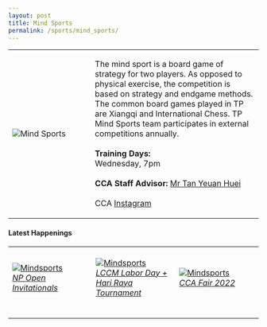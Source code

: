 ```yaml
---
layout: post
title: Mind Sports
permalink: /sports/mind_sports/
---
```

<table>
    <tr>
        <td style="width:33%"><image src="/images/CCA_mind_sports.jpg" style="display:block;margin-left:auto;margin-right:auto;" alt="Mind Sports"></image></td>
        <td>
            <p>
                The mind sport is a board game of strategy for two players. As opposed to physical exercise, the competition is based on strategy and endgame methods. The common board games played in TP are Xiangqi and International Chess. TP Mind Sports team participates in external competitions annually.<br>
                <br>
                <b>Training Days:</b><br>
                Wednesday, 7pm<br>
                <br>
                <b>CCA Staff Advisor:</b> <a href="mailto:tanyh@tp.edu.sg">Mr Tan Yeuan Huei</a><br>
                <br>
                CCA <a href="https://www.instagram.com/tp_mindsports">Instagram</a>
            </p>
        </td>
    </tr>
</table>


#### Latest Happenings

<table>
    <tr>
        <td style="width:33%"><br>
            <a href="https://www.instagram.com/p/CdUsob3po2K/">
                <image src="/images/Sports/MIND SPORTS_NP Open Invitationals.png" style="display:block;margin-left:auto;margin-right:auto;" alt="Mindsports">
                <h6 style="margin-top:0%">NP Open Invitationals</h6>
                </image>
            </a>
        </td>
        <td style="width:33%"><br>
            <a href="https://www.instagram.com/p/CdCguqhpdM_/">
                <image src="/images/Sports/MIND SPORTS_LCCM Labor Day Hari Raya Tournament.png" style="display:block;margin-left:auto;margin-right:auto;" alt="Mindsports">
                <h6 style="margin-top:0%">LCCM Labor Day + Hari Raya Tournament</h6>
                </image>
            </a>
        </td>
        <td style="width:33%"><br>
            <a href="https://www.instagram.com/p/Cc0OKNWvhB-/">
                <image src="/images/Sports/MIND SPORTS_CCA Fair 2022.png" style="display:block;margin-left:auto;margin-right:auto;" alt="Mindsports">
                <h6 style="margin-top:0%">CCA Fair 2022</h6>    
                </image>
            </a>
        </td>
    </tr>
</table>